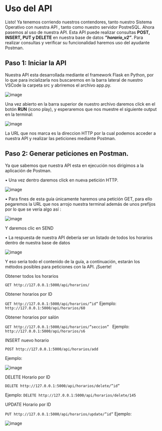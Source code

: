 # Uso del API

Listo! Ya tenemos corriendo nuestros contendores, tanto nuestro Sistema Operativo con nuestra API , tanto como nuestro servidor PostreSQL.
Ahora pasemos al uso de nuestra API.
Esta API puede realizar consultas **POST, INSERT, PUT y DELETE** en nuestra base de datos _**”horario_v2”**_.  Para realizar consultas y verificar su funcionalidad haremos uso del ayudante Postman.

## Paso 1: Iniciar la API
Nuestra API esta desarrollada mediante el framework Flask en Python, por lo que para incializarla nos buscaremos en la barra lateral de nuestro VSCode  la carpeta src y abriremos el archivo app.py.

![image](https://github.com/user-attachments/assets/68bec4bf-2d97-4e6f-8189-f015171fb49f)


Una vez abierto en la barra superior de nuestro archivo daremos click en el botón **RUN** (icono play), y esperaremos que nos muestre el siguiente output en la terminal:

![image](https://github.com/user-attachments/assets/0a65e94c-ac2f-48a2-a11b-cc60e6a59807)

 
La URL que nos marca es la direccion HTTP por la cual podemos acceder a nuestra API y realizar las peticiones mediante Postman.

## Paso 2: Generar peticiones en Postman.
Ya que sabemos que nuestra API esta en ejecución nos dirigimos a la aplicación de Postman.

•	Una vez dentro daremos click en nueva petición HTTP.

![image](https://github.com/user-attachments/assets/778e217c-f3d1-4919-ba71-f95eef4c815d)


•	Para fines de esta guía únicamente haremos una petición GET, para ello pegaremos la URL que nos arrojo nuestra terminal además de unos prefijos por lo que se vería algo así : 

![image](https://github.com/user-attachments/assets/d425a993-facb-4b7d-9e3f-edcf1ec82620)


Y daremos clic en SEND



•	La respuesta de nuestra API debería ser un listado de todos los horarios dentro de nuestra base de datos

 ![image](https://github.com/user-attachments/assets/91605fb8-22e6-47f3-8896-8de4920514fa)


Y eso seria todo el contenido de la guía, a continuación, estarán los métodos posibles para peticiones con la API. ¡Suerte!


Obtener todos los horarios

`GET http://127.0.0.1:5000/api/horarios/`


Obtener horarios por ID

`GET http://127.0.0.1:5000/api/horarios/”id”`
Ejemplo: `http://127.0.0.1:5000/api/horarios/60`


Obtener horarios por salón

`GET http://127.0.0.1:5000/api/horarios/”seccion”
`
Ejemplo: `http://127.0.0.1:5000/api/horarios/s6`


INSERT nuevo horario

`POST http://127.0.0.1:5000/api/horarios/add`

Ejemplo:

 ![image](https://github.com/user-attachments/assets/62ea6424-6b4d-4b97-863a-76822c495502)


DELETE Horario por ID

`DELETE http://127.0.0.1:5000/api/horarios/delete/”id”`

Ejemplo: `DELETE http://127.0.0.1:5000/api/horarios/delete/145`


UPDATE Horario por ID

`PUT http://127.0.0.1:5000/api/horarios/update/”id”`
Ejemplo:

 ![image](https://github.com/user-attachments/assets/d7504678-4247-4439-8a5b-bdfbda4d33a4)


